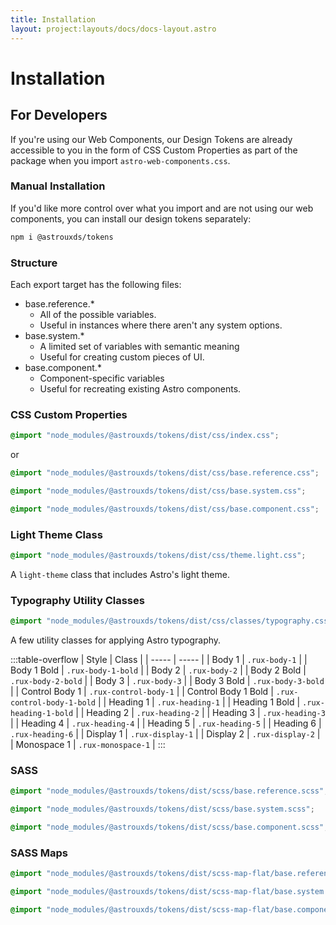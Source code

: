 ```yaml
---
title: Installation
layout: project:layouts/docs/docs-layout.astro
---
```


# Installation

## For Developers

If you're using our Web Components, our Design Tokens are already accessible to you in the form of CSS Custom Properties as part of the package when you import `astro-web-components.css`.

### Manual Installation

If you'd like more control over what you import and are not using our web components, you can install our design tokens separately:

```bash
npm i @astrouxds/tokens
```

### Structure

Each export target has the following files:

- base.reference.\*
  - All of the possible variables.
  - Useful in instances where there aren't any system options.
- base.system.\*
  - A limited set of variables with semantic meaning
  - Useful for creating custom pieces of UI.
- base.component.\*
  - Component-specific variables
  - Useful for recreating existing Astro components.

### CSS Custom Properties

```css
@import "node_modules/@astrouxds/tokens/dist/css/index.css";
```

or

```css
@import "node_modules/@astrouxds/tokens/dist/css/base.reference.css";
```

```css
@import "node_modules/@astrouxds/tokens/dist/css/base.system.css";
```

```css
@import "node_modules/@astrouxds/tokens/dist/css/base.component.css";
```

### Light Theme Class

```css
@import "node_modules/@astrouxds/tokens/dist/css/theme.light.css";
```

A `light-theme` class that includes Astro's light theme.

### Typography Utility Classes

```css
@import "node_modules/@astrouxds/tokens/dist/css/classes/typography.css";
```

A few utility classes for applying Astro typography.

:::table-overflow
| Style | Class |
| ----- | ----- |
| Body 1 | `.rux-body-1` |
| Body 1 Bold | `.rux-body-1-bold` |
| Body 2 | `.rux-body-2` |
| Body 2 Bold | `.rux-body-2-bold` |
| Body 3 | `.rux-body-3` |
| Body 3 Bold | `.rux-body-3-bold` |
| Control Body 1 | `.rux-control-body-1` |
| Control Body 1 Bold | `.rux-control-body-1-bold` |
| Heading 1 | `.rux-heading-1` |
| Heading 1 Bold | `.rux-heading-1-bold` |
| Heading 2 | `.rux-heading-2` |
| Heading 3 | `.rux-heading-3` |
| Heading 4 | `.rux-heading-4` |
| Heading 5 | `.rux-heading-5` |
| Heading 6 | `.rux-heading-6` |
| Display 1 | `.rux-display-1` |
| Display 2 | `.rux-display-2` |
| Monospace 1 | `.rux-monospace-1` |
:::

### SASS

```css
@import "node_modules/@astrouxds/tokens/dist/scss/base.reference.scss";
```

```css
@import "node_modules/@astrouxds/tokens/dist/scss/base.system.scss";
```

```css
@import "node_modules/@astrouxds/tokens/dist/scss/base.component.scss";
```

### SASS Maps

```css
@import "node_modules/@astrouxds/tokens/dist/scss-map-flat/base.reference.scss";
```

```css
@import "node_modules/@astrouxds/tokens/dist/scss-map-flat/base.system.scss";
```

```css
@import "node_modules/@astrouxds/tokens/dist/scss-map-flat/base.component.scss";
```
